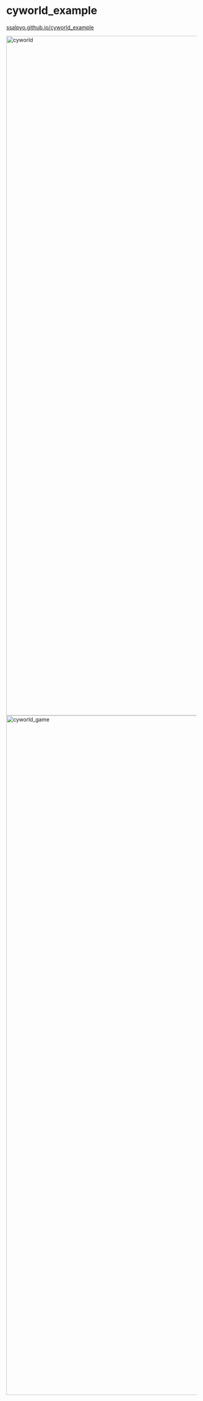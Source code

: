 # cyworld_example

[ssalpyo.github.io/cyworld_example](https://ssalpyo.github.io/cyworld_example/)

<img width="1792" alt="cyworld" src="https://user-images.githubusercontent.com/72936215/164220643-57b8c9f6-a364-4930-a133-528a570431b1.png">

<img width="1792" alt="cyworld_game" src="https://user-images.githubusercontent.com/72936215/164221230-f07634fd-405b-483c-a374-a67010c50cad.png">
